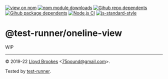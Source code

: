[![view on npm](https://badgen.net/npm/v/@test-runner/oneline-view)](https://www.npmjs.org/package/@test-runner/oneline-view)
[![npm module downloads](https://badgen.net/npm/dt/@test-runner/oneline-view)](https://www.npmjs.org/package/@test-runner/oneline-view)
[![Gihub repo dependents](https://badgen.net/github/dependents-repo/test-runner-js/oneline-view)](https://github.com/test-runner-js/oneline-view/network/dependents?dependent_type=REPOSITORY)
[![Gihub package dependents](https://badgen.net/github/dependents-pkg/test-runner-js/oneline-view)](https://github.com/test-runner-js/oneline-view/network/dependents?dependent_type=PACKAGE)
[![Node.js CI](https://github.com/test-runner-js/oneline-view/actions/workflows/node.js.yml/badge.svg)](https://github.com/test-runner-js/oneline-view/actions/workflows/node.js.yml)
[![js-standard-style](https://img.shields.io/badge/code%20style-standard-brightgreen.svg)](https://github.com/feross/standard)

# @test-runner/oneline-view

WIP

* * *

&copy; 2019-22 [Lloyd Brookes](https://github.com/75lb) \<75pound@gmail.com\>.

Tested by [test-runner](https://github.com/test-runner-js/test-runner).
